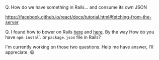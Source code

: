 Q. How do we have something in Rails... and consume its own JSON

https://facebook.github.io/react/docs/tutorial.html#fetching-from-the-server

Q. I found how to bower on Rails [here](https://www.codefellows.org/blog/5-ways-to-manage-front-end-assets-in-rails) and [here](https://coderwall.com/p/hhaxlg/bower-and-rails-friends-forever). By the way How do you have `npm install` or `package.json` file in Rails?

I'm currently working on those two questions. Help me have answer, I'll appreciate. :smiley:
